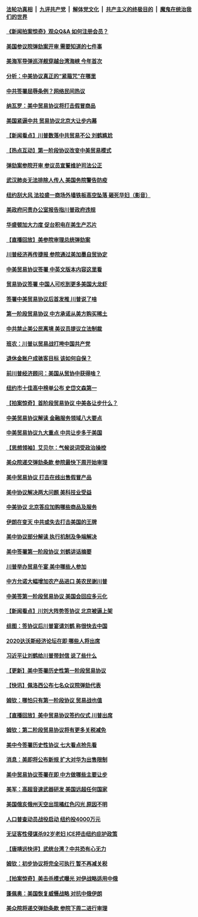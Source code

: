 ####  [法轮功真相](../../../../basic/blob/master/README.md?t=01171413) &nbsp;|&nbsp; [九评共产党](../../../../9ping.md/blob/master/README.md?t=01171413) &nbsp;|&nbsp; [解体党文化](../../../../jtdwh.md/blob/master/README.md?t=01171413)  &nbsp;|&nbsp; [共产主义的终极目的](../../../../gczydzjmd.md/blob/master/README.md?t=01171413) &nbsp;|&nbsp; [魔鬼在统治我们的世界](../../../../mgztzwmdsj.md/blob/master/README.md?t=01171413) 

#### [《新闻拍案惊奇》观众Q&A 如何注册会员？](../pages/nsc412/n11799432.md?t=01171413) 

#### [美国参议院弹劾案开审 需要知道的七件事](../pages/nsc412/n11799655.md?t=01171413) 

#### [美海军导弹巡洋舰穿越台湾海峡 今年首次](../pages/nsc412/n11799503.md?t=01171413) 

#### [分析：中美协议真正的“紧箍咒”在哪里](../pages/nsc412/n11799018.md?t=01171413) 

#### [中共签署屈辱条例？网络民间热议](../pages/nsc412/n11799146.md?t=01171413) 

#### [纳瓦罗：美中贸易协议将打击假冒商品](../pages/nsc412/n11799078.md?t=01171413) 

#### [美国紧逼中共 贸易协议北京大让步内幕](../pages/nsc412/n11799058.md?t=01171413) 

#### [【新闻看点】川普数落中共贸易不公 刘鹤尴尬](../pages/nsc412/n11798787.md?t=01171413) 

#### [【热点互动】第一阶段协议改变中美贸易模式](../pages/nsc412/n11798732.md?t=01171413) 

#### [弹劾案参院开审 参议员宣誓维护司法公正](../pages/nsc412/n11798733.md?t=01171413) 

#### [武汉肺炎无法排除人传人 美国务院警告防疫](../pages/nsc412/n11798917.md?t=01171413) 

#### [纽约刮大风  法拉盛一商场外墙铁板高空坠落   砸死华妇（影音）](../pages/nsc412/n11798960.md?t=01171413) 

#### [美政府问责办公室报告指川普政府违规](../pages/nsc412/n11798665.md?t=01171413) 

#### [华盛顿加大力度 促台积电在美生产芯片](../pages/nsc412/n11798702.md?t=01171413) 

#### [【直播回放】美参院审理总统弹劾案](../pages/nsc412/n11798795.md?t=01171413) 

#### [川普经济再传捷报 参院通过美加墨自贸协定](../pages/nsc412/n11798714.md?t=01171413) 

#### [中美贸易协议签署 中英文版本内容这里看](../pages/nsc412/n11798501.md?t=01171413) 

#### [贸易协议签署 中国人可吃到更多美国大龙虾](../pages/nsc412/n11798402.md?t=01171413) 

#### [签署中美贸易协议后首发推 川普说了啥](../pages/nsc412/n11798554.md?t=01171413) 

#### [第一阶段贸易协议 中方承诺从美方购买稀土](../pages/nsc412/n11798177.md?t=01171413) 

#### [中共禁止美公民离境 美议员提议立法制裁](../pages/nsc412/n11797969.md?t=01171413) 

#### [班农：川普以贸易战打垮中国共产党](../pages/nsc412/n11797766.md?t=01171413) 

#### [退休金账户成骇客目标  该如何自保？](../pages/nsc412/n11797814.md?t=01171413) 

#### [前川普经济顾问：美国从贸协中获得啥？](../pages/nsc412/n11796832.md?t=01171413) 

#### [纽约市十佳高中榜单公布  史岱文森第一](../pages/nsc412/n11797110.md?t=01171413) 

#### [【拍案惊奇】首阶段贸易协议 中美各让步什么？](../pages/nsc412/n11796541.md?t=01171413) 

#### [中美贸易协议解读 金融服务领域八大要点](../pages/nsc412/n11796694.md?t=01171413) 

#### [中美贸易协议九大重点 中共让步多于美国](../pages/nsc412/n11796609.md?t=01171413) 

#### [【思想领袖】艾贝尔：气候说词受政治操控](../pages/nsc412/n11664716.md?t=01171413) 

#### [美众院递交弹劾条款 参院最快下周开始审理](../pages/nsc412/n11796500.md?t=01171413) 

#### [美中贸易协议 打击在线出售假冒产品](../pages/nsc412/n11796505.md?t=01171413) 

#### [美中协议解决两大问题 美科技业受益](../pages/nsc412/n11796424.md?t=01171413) 

#### [中美协议 北京答应加购哪些商品及服务](../pages/nsc412/n11795392.md?t=01171413) 

#### [伊朗在变天 中共或失去打击美国的王牌](../pages/nsc412/n11796241.md?t=01171413) 

#### [美中协议部分解读 执行机制及争端解决](../pages/nsc412/n11796276.md?t=01171413) 

#### [美中签署第一阶段协议 刘鹤讲话摘要](../pages/nsc412/n11796226.md?t=01171413) 

#### [川普举办贸易午宴 美中哪些人参加](../pages/nsc412/n11796233.md?t=01171413) 

#### [中方允诺大幅增加农产品进口 美农民谢川普](../pages/nsc412/n11796253.md?t=01171413) 

#### [中美签第一阶段贸易协议 美国会回应多元化](../pages/nsc412/n11795861.md?t=01171413) 

#### [【新闻看点】川刘大阵势签协议 北京被逼上架](../pages/nsc412/n11795863.md?t=01171413) 

#### [组图：签协议后川普宴请刘鹤 称很快去中国](../pages/nsc412/n11796125.md?t=01171413) 

#### [2020达沃斯经济论坛在即 哪些人将出席](../pages/nsc412/n11796072.md?t=01171413) 

#### [习近平让刘鹤给川普带封信 说了些什么](../pages/nsc412/n11796065.md?t=01171413) 

#### [【更新】美中签署历史性第一阶段贸易协议](../pages/nsc412/n11795625.md?t=01171413) 

#### [【快讯】佩洛西公布七名众议院弹劾代表](../pages/nsc412/n11795781.md?t=01171413) 

#### [姆钦：哪怕只有第一阶段协议 贸易战也值](../pages/nsc412/n11795612.md?t=01171413) 

#### [【直播回放】美中贸易协议签约仪式 川普出席](../pages/nsc412/n11795559.md?t=01171413) 

#### [姆钦：第二阶段贸易协议将有更多关税减免](../pages/nsc412/n11795467.md?t=01171413) 

#### [美中今签署历史性协议 七大看点抢先看](../pages/nsc412/n11795445.md?t=01171413) 

#### [消息：美即将公布新规 扩大对华为出售限制](../pages/nsc412/n11795179.md?t=01171413) 

#### [美中贸易协议签署在即 中方做哪些主要让步](../pages/nsc412/n11795003.md?t=01171413) 

#### [美军：高超音速武器研发 美国远超任何国家](../pages/nsc412/n11794446.md?t=01171413) 

#### [美国俄亥俄州天空出现橘红色闪光 原因不明](../pages/nsc412/n11794448.md?t=01171413) 

#### [人口普查动员战役启动   纽约投4000万元](../pages/nsc412/n11794295.md?t=01171413) 

#### [无证客性侵谋杀92岁老妇   ICE抨击纽约庇护政策](../pages/nsc412/n11794248.md?t=01171413) 

#### [【唐靖远快评】武统台湾？中共恐有心无力](../pages/nsc412/n11793980.md?t=01171413) 

#### [姆钦：初步协议将完全可执行 暂不再减关税](../pages/nsc412/n11794061.md?t=01171413) 

#### [【拍案惊奇】美击杀模式曝光 对伊战略适用中俄](../pages/nsc412/n11793882.md?t=01171413) 

#### [蓬佩奥：美国恢复威慑战略 对抗中俄伊朗](../pages/nsc412/n11793810.md?t=01171413) 

#### [美众院将递交弹劾条款 参院下周二进行审理](../pages/nsc412/n11793214.md?t=01171413) 

